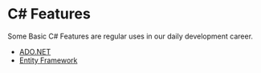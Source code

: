 # C# Features
Some Basic C# Features are regular uses in our daily development career. 
* [ADO.NET](https://github.com/nunnasir/CSharpFeatures/tree/main/src/CSharpFeatures/AdoDotNetExample)
* [Entity Framework](https://github.com/nunnasir/CSharpFeatures/tree/main/src/CSharpFeatures/EFExamples)

